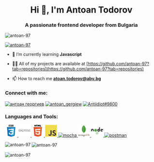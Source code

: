 <h1 align="center">Hi 👋, I'm Antoan Todorov</h1>
<h3 align="center">A passionate frontend developer from Bulgaria</h3>

<p align="left"> <img src="https://komarev.com/ghpvc/?username=antoan-97&label=Profile%20views&color=0e75b6&style=flat" alt="antoan-97" /> </p>

<p align="left"> <a href="https://github.com/ryo-ma/github-profile-trophy"><img src="https://github-profile-trophy.vercel.app/?username=antoan-97" alt="antoan-97" /></a> </p>

- 🌱 I’m currently learning **Javascript**

- 👨‍💻 All of my projects are available at [https://github.com/antoan-97?tab=repositories](https://github.com/antoan-97?tab=repositories)

- 📫 How to reach me **atoan.todorov@abv.bg**

<h3 align="left">Connect with me:</h3>
<p align="left">
<a href="https://fb.com/антоан георгиев" target="blank"><img align="center" src="https://raw.githubusercontent.com/rahuldkjain/github-profile-readme-generator/master/src/images/icons/Social/facebook.svg" alt="антоан георгиев" height="30" width="40" /></a>
<a href="https://instagram.com/antoan_gergiew" target="blank"><img align="center" src="https://raw.githubusercontent.com/rahuldkjain/github-profile-readme-generator/master/src/images/icons/Social/instagram.svg" alt="antoan_gergiew" height="30" width="40" /></a>
<a href="https://discord.gg/Antiidiot#9800" target="blank"><img align="center" src="https://raw.githubusercontent.com/rahuldkjain/github-profile-readme-generator/master/src/images/icons/Social/discord.svg" alt="Antiidiot#9800" height="30" width="40" /></a>
</p>

<h3 align="left">Languages and Tools:</h3>
<p align="left"> <a href="https://www.w3schools.com/css/" target="_blank" rel="noreferrer"> <img src="https://raw.githubusercontent.com/devicons/devicon/master/icons/css3/css3-original-wordmark.svg" alt="css3" width="40" height="40"/> </a> <a href="https://expressjs.com" target="_blank" rel="noreferrer"> <img src="https://raw.githubusercontent.com/devicons/devicon/master/icons/express/express-original-wordmark.svg" alt="express" width="40" height="40"/> </a> <a href="https://www.w3.org/html/" target="_blank" rel="noreferrer"> <img src="https://raw.githubusercontent.com/devicons/devicon/master/icons/html5/html5-original-wordmark.svg" alt="html5" width="40" height="40"/> </a> <a href="https://developer.mozilla.org/en-US/docs/Web/JavaScript" target="_blank" rel="noreferrer"> <img src="https://raw.githubusercontent.com/devicons/devicon/master/icons/javascript/javascript-original.svg" alt="javascript" width="40" height="40"/> </a> <a href="https://mochajs.org" target="_blank" rel="noreferrer"> <img src="https://www.vectorlogo.zone/logos/mochajs/mochajs-icon.svg" alt="mocha" width="40" height="40"/> </a> <a href="https://www.mongodb.com/" target="_blank" rel="noreferrer"> <img src="https://raw.githubusercontent.com/devicons/devicon/master/icons/mongodb/mongodb-original-wordmark.svg" alt="mongodb" width="40" height="40"/> </a> <a href="https://nodejs.org" target="_blank" rel="noreferrer"> <img src="https://raw.githubusercontent.com/devicons/devicon/master/icons/nodejs/nodejs-original-wordmark.svg" alt="nodejs" width="40" height="40"/> </a> <a href="https://postman.com" target="_blank" rel="noreferrer"> <img src="https://www.vectorlogo.zone/logos/getpostman/getpostman-icon.svg" alt="postman" width="40" height="40"/> </a> </p>

<p><img align="left" src="https://github-readme-stats.vercel.app/api/top-langs?username=antoan-97&show_icons=true&locale=en&layout=compact" alt="antoan-97" /></p>

<p>&nbsp;<img align="center" src="https://github-readme-stats.vercel.app/api?username=antoan-97&show_icons=true&locale=en" alt="antoan-97" /></p>

<p><img align="center" src="https://github-readme-streak-stats.herokuapp.com/?user=antoan-97&" alt="antoan-97" /></p>
